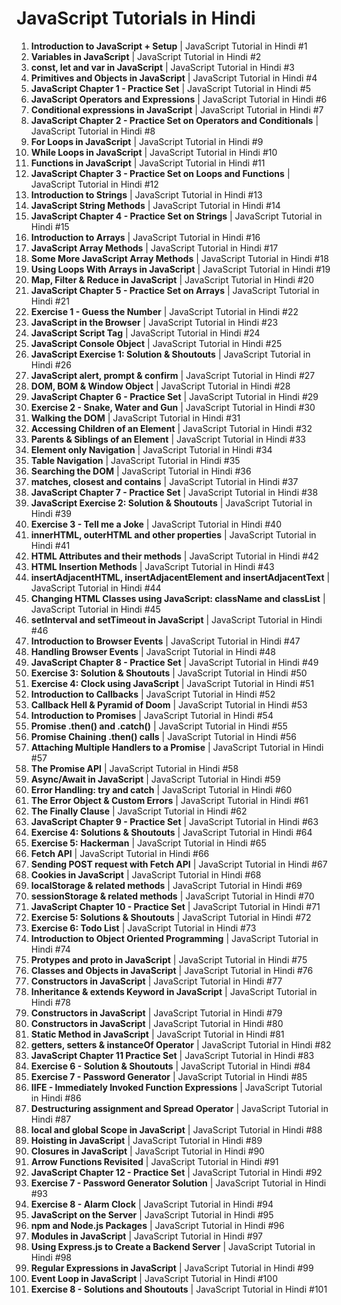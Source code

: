 # JavaScript Tutorials in Hindi

1. **Introduction to JavaScript + Setup** | JavaScript Tutorial in Hindi #1
2. **Variables in JavaScript** | JavaScript Tutorial in Hindi #2
3. **const, let and var in JavaScript** | JavaScript Tutorial in Hindi #3
4. **Primitives and Objects in JavaScript** | JavaScript Tutorial in Hindi #4
5. **JavaScript Chapter 1 - Practice Set** | JavaScript Tutorial in Hindi #5
6. **JavaScript Operators and Expressions** | JavaScript Tutorial in Hindi #6
7. **Conditional expressions in JavaScript** | JavaScript Tutorial in Hindi #7
8. **JavaScript Chapter 2 - Practice Set on Operators and Conditionals** | JavaScript Tutorial in Hindi #8
9. **For Loops in JavaScript** | JavaScript Tutorial in Hindi #9
10. **While Loops in JavaScript** | JavaScript Tutorial in Hindi #10
11. **Functions in JavaScript** | JavaScript Tutorial in Hindi #11
12. **JavaScript Chapter 3 - Practice Set on Loops and Functions** | JavaScript Tutorial in Hindi #12
13. **Introduction to Strings** | JavaScript Tutorial in Hindi #13
14. **JavaScript String Methods** | JavaScript Tutorial in Hindi #14
15. **JavaScript Chapter 4 - Practice Set on Strings** | JavaScript Tutorial in Hindi #15
16. **Introduction to Arrays** | JavaScript Tutorial in Hindi #16
17. **JavaScript Array Methods** | JavaScript Tutorial in Hindi #17
18. **Some More JavaScript Array Methods** | JavaScript Tutorial in Hindi #18
19. **Using Loops With Arrays in JavaScript** | JavaScript Tutorial in Hindi #19
20. **Map, Filter & Reduce in JavaScript** | JavaScript Tutorial in Hindi #20
21. **JavaScript Chapter 5 - Practice Set on Arrays** | JavaScript Tutorial in Hindi #21
22. **Exercise 1 - Guess the Number** | JavaScript Tutorial in Hindi #22
23. **JavaScript in the Browser** | JavaScript Tutorial in Hindi #23
24. **JavaScript Script Tag** | JavaScript Tutorial in Hindi #24
25. **JavaScript Console Object** | JavaScript Tutorial in Hindi #25
26. **JavaScript Exercise 1: Solution & Shoutouts** | JavaScript Tutorial in Hindi #26
27. **JavaScript alert, prompt & confirm** | JavaScript Tutorial in Hindi #27
28. **DOM, BOM & Window Object** | JavaScript Tutorial in Hindi #28
29. **JavaScript Chapter 6 - Practice Set** | JavaScript Tutorial in Hindi #29
30. **Exercise 2 - Snake, Water and Gun** | JavaScript Tutorial in Hindi #30
31. **Walking the DOM** | JavaScript Tutorial in Hindi #31
32. **Accessing Children of an Element** | JavaScript Tutorial in Hindi #32
33. **Parents & Siblings of an Element** | JavaScript Tutorial in Hindi #33
34. **Element only Navigation** | JavaScript Tutorial in Hindi #34
35. **Table Navigation** | JavaScript Tutorial in Hindi #35
36. **Searching the DOM** | JavaScript Tutorial in Hindi #36
37. **matches, closest and contains** | JavaScript Tutorial in Hindi #37
38. **JavaScript Chapter 7 - Practice Set** | JavaScript Tutorial in Hindi #38
39. **JavaScript Exercise 2: Solution & Shoutouts** | JavaScript Tutorial in Hindi #39
40. **Exercise 3 - Tell me a Joke** | JavaScript Tutorial in Hindi #40
41. **innerHTML, outerHTML and other properties** | JavaScript Tutorial in Hindi #41
42. **HTML Attributes and their methods** | JavaScript Tutorial in Hindi #42
43. **HTML Insertion Methods** | JavaScript Tutorial in Hindi #43
44. **insertAdjacentHTML, insertAdjacentElement and insertAdjacentText** | JavaScript Tutorial in Hindi #44
45. **Changing HTML Classes using JavaScript: className and classList** | JavaScript Tutorial in Hindi #45
46. **setInterval and setTimeout in JavaScript** | JavaScript Tutorial in Hindi #46
47. **Introduction to Browser Events** | JavaScript Tutorial in Hindi #47
48. **Handling Browser Events** | JavaScript Tutorial in Hindi #48
49. **JavaScript Chapter 8 - Practice Set** | JavaScript Tutorial in Hindi #49
50. **Exercise 3: Solution & Shoutouts** | JavaScript Tutorial in Hindi #50
51. **Exercise 4: Clock using JavaScript** | JavaScript Tutorial in Hindi #51
52. **Introduction to Callbacks** | JavaScript Tutorial in Hindi #52
53. **Callback Hell & Pyramid of Doom** | JavaScript Tutorial in Hindi #53
54. **Introduction to Promises** | JavaScript Tutorial in Hindi #54
55. **Promise .then() and .catch()** | JavaScript Tutorial in Hindi #55
56. **Promise Chaining .then() calls** | JavaScript Tutorial in Hindi #56
57. **Attaching Multiple Handlers to a Promise** | JavaScript Tutorial in Hindi #57
58. **The Promise API** | JavaScript Tutorial in Hindi #58
59. **Async/Await in JavaScript** | JavaScript Tutorial in Hindi #59
60. **Error Handling: try and catch** | JavaScript Tutorial in Hindi #60
61. **The Error Object & Custom Errors** | JavaScript Tutorial in Hindi #61
62. **The Finally Clause** | JavaScript Tutorial in Hindi #62
63. **JavaScript Chapter 9 - Practice Set** | JavaScript Tutorial in Hindi #63
64. **Exercise 4: Solutions & Shoutouts** | JavaScript Tutorial in Hindi #64
65. **Exercise 5: Hackerman** | JavaScript Tutorial in Hindi #65
66. **Fetch API** | JavaScript Tutorial in Hindi #66
67. **Sending POST request with Fetch API** | JavaScript Tutorial in Hindi #67
68. **Cookies in JavaScript** | JavaScript Tutorial in Hindi #68
69. **localStorage & related methods** | JavaScript Tutorial in Hindi #69
70. **sessionStorage & related methods** | JavaScript Tutorial in Hindi #70
71. **JavaScript Chapter 10 - Practice Set** | JavaScript Tutorial in Hindi #71
72. **Exercise 5: Solutions & Shoutouts** | JavaScript Tutorial in Hindi #72
73. **Exercise 6: Todo List** | JavaScript Tutorial in Hindi #73
74. **Introduction to Object Oriented Programming** | JavaScript Tutorial in Hindi #74
75. **Protypes and __proto__ in JavaScript** | JavaScript Tutorial in Hindi #75
76. **Classes and Objects in JavaScript** | JavaScript Tutorial in Hindi #76
77. **Constructors in JavaScript** | JavaScript Tutorial in Hindi #77
78. **Inheritance & extends Keyword in JavaScript** | JavaScript Tutorial in Hindi #78
79. **Constructors in JavaScript** | JavaScript Tutorial in Hindi #79
80. **Constructors in JavaScript** | JavaScript Tutorial in Hindi #80
81. **Static Method in JavaScript** | JavaScript Tutorial in Hindi #81
82. **getters, setters & instanceOf Operator** | JavaScript Tutorial in Hindi #82
83. **JavaScript Chapter 11 Practice Set** | JavaScript Tutorial in Hindi #83
84. **Exercise 6 - Solution & Shoutouts** | JavaScript Tutorial in Hindi #84
85. **Exercise 7 - Password Generator** | JavaScript Tutorial in Hindi #85
86. **IIFE - Immediately Invoked Function Expressions** | JavaScript Tutorial in Hindi #86
87. **Destructuring assignment and Spread Operator** | JavaScript Tutorial in Hindi #87
88. **local and global Scope in JavaScript** | JavaScript Tutorial in Hindi #88
89. **Hoisting in JavaScript** | JavaScript Tutorial in Hindi #89
90. **Closures in JavaScript** | JavaScript Tutorial in Hindi #90
91. **Arrow Functions Revisited** | JavaScript Tutorial in Hindi #91
92. **JavaScript Chapter 12 - Practice Set** | JavaScript Tutorial in Hindi #92
93. **Exercise 7 - Password Generator Solution** | JavaScript Tutorial in Hindi #93
94. **Exercise 8 - Alarm Clock** | JavaScript Tutorial in Hindi #94
95. **JavaScript on the Server** | JavaScript Tutorial in Hindi #95
96. **npm and Node.js Packages** | JavaScript Tutorial in Hindi #96
97. **Modules in JavaScript** | JavaScript Tutorial in Hindi #97
98. **Using Express.js to Create a Backend Server** | JavaScript Tutorial in Hindi #98
99. **Regular Expressions in JavaScript** | JavaScript Tutorial in Hindi #99
100. **Event Loop in JavaScript** | JavaScript Tutorial in Hindi #100
101. **Exercise 8 - Solutions and Shoutouts** | JavaScript Tutorial in Hindi #101
